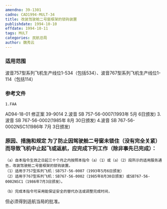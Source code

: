 ```yaml
---
amendno: 39-1301
cadno: CAD1994-MULT-34
title: 改装驾驶舱二号窗框架的锁钩装置
publishdate: 1994-10-10
effdate: 1994-10-11
tags: MULT
categories: 民航总局
author: 魏秀云
---
```


### 适用范围 
波音757型系列飞机生产线位1-534（包括534）、波音767型系列飞机生产线位1-114（包括114）

<!--more-->
### 参考文件
    1.FAA
 AD94-18-01 修正案 39-9014 
    2.波音 
SB 757-56-0007(1993年 5月 6日颁发) 
    3.波音 
SB 767-56-0002(1985年 8月 30日颁发) 
    4.波音 
SB 767-56-0002NSC1(1986年 7月 3日颁发) 

### 原因、措施和规定 为了防止因驾驶舱二号窗未锁住（没有完全关紧）而导致飞机中止起飞或返航，应完成下列工作（除非事先已完成）： 
    （a）自本指令生效之日起三十个月之内按照本指令（a）（1）或（a）（2）段所示的适用服务通告，改装驾驶舱二号窗框架的锁钩装置。 
    （1）适用于757型系列飞机：SB757-56-0007（1993年5月6日颁发）
    （2）适用于767型系列飞机：SB767-56-0002（1985年8月30日颁发）或SB767-56-0002NSC1（1986年7月3日颁发）。 

    （b）完成本指令可采用能保证安全的替代办法或调整完成时间，
       
但必须得到适航当局的批准。
